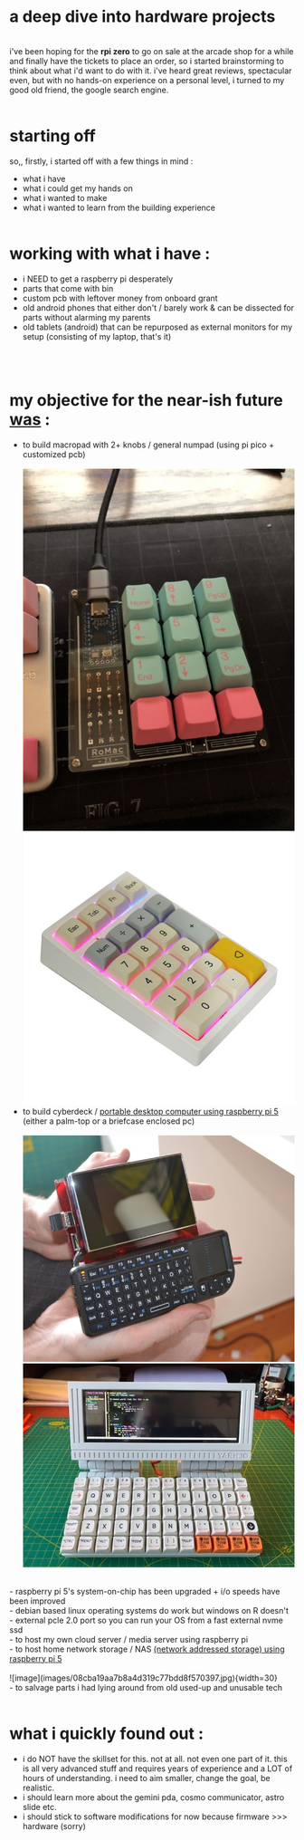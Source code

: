 # a deep dive into hardware projects 
<br>
i've been hoping for the <b>rpi zero</b> to go on sale at the arcade shop for a while and finally have the tickets to place an order, so i started brainstorming to think about what i'd want to do with it. i've heard great reviews, spectacular even, but with no hands-on experience on a personal level, i turned to my good old friend, the google search engine. 
<br><br>

# starting off
so,, firstly, i started off with a few things in mind : <br>
- what i have <br>
- what i could get my hands on <br>
- what i wanted to make <br>
- what i wanted to learn from the building experience <br><br>

# working with what i have : <br>
- i NEED to get a raspberry pi desperately <br>
- parts that come with bin <br>
- custom pcb with leftover money from onboard grant <br>
- old android phones that either don't / barely work & can be dissected for parts without alarming my parents <br>
- old tablets (android) that can be repurposed as external monitors for my setup (consisting of my laptop, that's it)

<br><br>

# my objective for the near-ish future <a href ="https://www.pocket-lint.com/how-to-use-raspberry-pi-5-beginner-projects/">was</a> : <br>
- to build macropad with 2+ knobs / general numpad (using pi pico + customized pcb) <br><br>
![image](images/b2cd684dbebe590c5189df350b9ba5bd.jpg) ![image](images/c00044364b1433a77d1ffdd0d2182ed3.jpg) <br>
- to build cyberdeck / <a href="https://www.instructables.com/Make-a-Portable-Computer-Using-a-Raspberry-Pi/">portable desktop computer using raspberry pi 5 </a> (either a palm-top or a briefcase enclosed pc) <br><br>
![image](images/729e4665f5b2caf47ca17cafd64e7bad.jpg) ![image](images/71734aed0854f98c4ada6fd2eeeb16d7.jpg)
<br>
    - raspberry pi 5's system-on-chip has been upgraded + i/o speeds have been improved <br>
    - debian based linux operating systems do work but windows on R doesn't <br>
    - external pcle 2.0 port so you can run your OS from a fast external nvme ssd <br>
- to host my own cloud server / media server using raspberry pi <br>
- to host home network storage / NAS <a href = "https://www.youtube.com/watch?v=gyMpI8csWis">(network addressed storage) using raspberry pi 5 </a><br><br>
![image](images/08cba19aa7b8a4d319c77bdd8f570397.jpg){width=30}
<br>
- to salvage parts i had lying around from old used-up and unusable tech <br><br>

# what i quickly found out :
- i do NOT have the skillset for this. not at all. not even one part of it. this is all very advanced stuff and requires years of experience and a LOT of hours of understanding. i need to aim smaller, change the goal, be realistic. <br>
- i should learn more about the gemini pda, cosmo communicator, astro slide etc. <br>
- i should stick to software modifications for now because firmware >>> hardware (sorry) <br>
